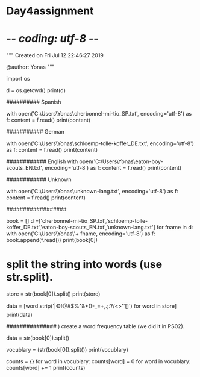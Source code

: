 # Day4assignment

# -*- coding: utf-8 -*-
"""
Created on Fri Jul 12 22:46:27 2019

@author: Yonas
"""

import os

d = os.getcwd()
print(d)


##########  Spanish

with open('C:\\Users\\Yonas\\cherbonnel-mi-tio_SP.txt', encoding='utf-8') as f:
   content = f.read()
print(content)

########### German

with open('C:\\Users\\Yonas\\schloemp-tolle-koffer_DE.txt', encoding='utf-8') as f:
   content = f.read()
print(content)



############ English
with open('C:\\Users\\Yonas\\eaton-boy-scouts_EN.txt', encoding='utf-8') as f:
   content = f.read()
print(content)


############ Unknown

with open('C:\\Users\\Yonas\\unknown-lang.txt', encoding='utf-8') as f:
   content = f.read()
print(content)

##################

book = []
d =['cherbonnel-mi-tio_SP.txt','schloemp-tolle-koffer_DE.txt','eaton-boy-scouts_EN.txt','unknown-lang.txt']
for fname in d:
    with open('C:\\Users\\Yonas\\'+ fname, encoding='utf-8') as f:
        book.append(f.read())
print(book[0])

# split the string into words (use str.split).

store = str(book[0]).split()
print(store)
    
data = [word.strip('|©!@#$%^&*()-_=+,.;:?/<>\'\`[]') for word in store]
print(data)

############### ) create a word frequency table (we did it in PS02). 

data = str(book[0]).split()

vocublary = (str(book[0]).split())
print(vocublary)

counts = {}
for word in vocublary:
     counts[word] = 0
for word in vocublary:
     counts[word] += 1
print(counts)